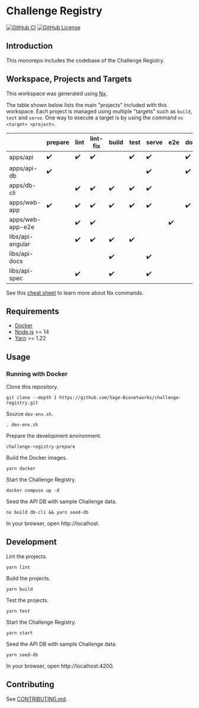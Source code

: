 # Challenge Registry

[![GitHub CI](https://img.shields.io/github/workflow/status/Sage-Bionetworks/challenge-registry/CI.svg?color=007acc&labelColor=555555&logoColor=ffffff&style=for-the-badge&logo=github)](https://github.com/Sage-Bionetworks/challenge-registry/actions)
[![GitHub License](https://img.shields.io/github/license/Sage-Bionetworks/challenge-registry.svg?color=007acc&labelColor=555555&logoColor=ffffff&style=for-the-badge&logo=github)](https://github.com/Sage-Bionetworks/challenge-registry/blob/main/LICENSE)

## Introduction

This monorepo includes the codebase of the Challenge Registry.

## Workspace, Projects and Targets

This workspace was generated using [Nx](https://nx.dev).

The table shown below lists the main "projects" included with this workspace.
Each project is managed using multiple "targets" such as `build`, `test` and
`serve`. One way to execute a target is by using the command `nx <target>
<project>`.

|                  | prepare | lint | lint-fix | build | test | serve | e2e | docker |
|------------------|---------|------|----------|-------|------|-------|-----|--------|
| apps/api         | ✔️       | ✔️    | ✔️        |       | ✔️    | ✔️     |     | ✔️      |
| apps/api-db      | ✔️       |      |          |       |      | ✔️     |     | ✔️      |
| apps/db-cli      |         | ✔️    | ✔️        | ✔️     | ✔️    | ✔️     |     |        |
| apps/web-app     | ✔️       | ✔️    | ✔️        | ✔️     | ✔️    | ✔️     |     | ✔️      |
| apps/web-app-e2e |         | ✔️    | ✔️        |       |      |       | ✔️   |        |
| libs/api-angular |         | ✔️    | ✔️        | ✔️     | ✔️    |       |     |        |
| libs/api-docs    |         |      |          | ✔️     |      | ✔️     |     |        |
| libs/api-spec    |         | ✔️    |          | ✔️     |      | ✔️     |     |        |

See this [cheat sheet] to learn more about Nx commands.

## Requirements

- [Docker]
- [Node.js] >= 14
- [Yarn] >= 1.22

## Usage

### Running with Docker

Clone this repository.

    git clone --depth 1 https://github.com/Sage-Bionetworks/challenge-registry.git

Source `dev-env.sh`.

    . dev-env.sh

Prepare the development environment.

    challenge-registry-prepare

Build the Docker images.

    yarn docker

Start the Challenge Registry.

    docker compose up -d

Seed the API DB with sample Challenge data.

    nx build db-cli && yarn seed-db

In your browser, open http://localhost.

## Development

Lint the projects.

    yarn lint

Build the projects.

    yarn build

Test the projects.

    yarn test

Start the Challenge Registry.

    yarn start

Seed the API DB with sample Challenge data.

    yarn seed-db

In your browser, open http://localhost:4200.

## Contributing

See [CONTRIBUTING.md](.github/CONTRIBUTING.md).

<!-- Links -->

[cheat sheet]: ./docs/cheat-sheet.md
[Docker]: https://docs.docker.com/get-docker/
[Node.js]: https://nodejs.org/en/
[Yarn]: https://yarnpkg.com/
